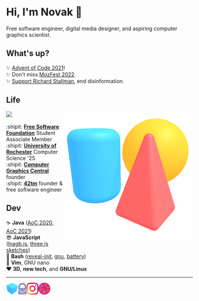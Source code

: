 Hi, I'm Novak :wave:
====================

Free software engineer, digital media designer, and aspiring computer graphics 
scientist.

What's up?
----------

:sparkles: [Advent of Code 2021][aoc2021]!  
:sparkles: Don't miss [MozFest 2022][mozfest2022].  
:sparkles: [Support Richard Stallman][stallmansupport], end disinformation.

[aoc2021]: https://adventofcode.com
[mozfest2022]: https://www.mozillafestival.org
[stallmansupport]: https://stallmansupport.org

Life
----

<img align="right" src="img/scene.png">

![](https://static.fsf.org/nosvn/associate/crm/5636489.png)

:shipit: [**Free Software Foundation**][fsf] Student Associate Member  
:shipit: [**University of Rochester**][csur] Computer Science '25  
:shipit: [**Computer Graphics Central**][cgcentral] founder  
:shipit: [**42tm**][42tm] founder & free software engineer

[fsf]:       https://member.fsf.org
[csur]:      https://www.cs.rochester.edu
[cgcentral]: https://cgcentral.github.io
[42tm]:      https://github.com/42tm

Dev
---

:coffee:     **Java** ([AoC 2020][aoc2020], [AoC 2021][aoc2021])  
:sunglasses: **JavaScript** ([lnagb.js][lnagbjs], [three.js sketches][three])  
:ox:         **Bash** ([reveal-init][ri], [gnu][gnu], [battery][battery])  
:memo:       **Vim**, GNU nano  
:heart:      **3D**, **new tech**, and **GNU/Linux**

[aoc2020]: https://github.com/novakcgx/advent-of-code-2020
[aoc2021]: https://github.com/novakcgx/advent-of-code-2021
[lnagbjs]: https://github.com/cgcentral/lnagb.js
[three]:   https://github.com/novakcgx/three.js-sketches
[ri]:      https://github.com/novakcgx/reveal-init
[gnu]:     https://github.com/novakcgx/gnu
[battery]: https://github.com/novakcgx/battery

- - -

<a href="https://novakcgx.me">
    <img height="32" align="left" alt="Website" src="img/icons/personal.png" />
</a>

<a href="mailto:hi@novakcgx.me">
    <img height="32" align="left" alt="Mail" src="img/icons/protonmail.png" />
</a>

<a href="https://www.instagram.com/thechonkypenguin">
    <img height="32" align="left" alt="Instagram" src="img/icons/instagram.png" />
</a>

<a href="https://dribbble.com/novakcgx">
    <img height="32" align="left" alt="Dribbble" src="img/icons/dribbble.png" />
</a>
